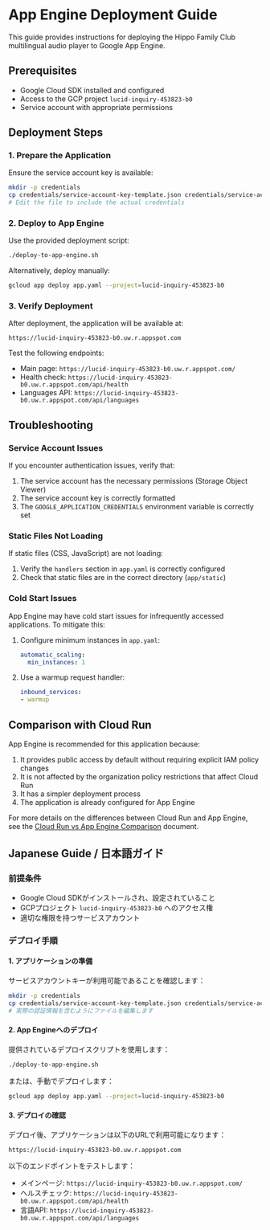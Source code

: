 # App Engine Deployment Guide

This guide provides instructions for deploying the Hippo Family Club multilingual audio player to Google App Engine.

## Prerequisites

- Google Cloud SDK installed and configured
- Access to the GCP project `lucid-inquiry-453823-b0`
- Service account with appropriate permissions

## Deployment Steps

### 1. Prepare the Application

Ensure the service account key is available:

```bash
mkdir -p credentials
cp credentials/service-account-key-template.json credentials/service-account-key.json
# Edit the file to include the actual credentials
```

### 2. Deploy to App Engine

Use the provided deployment script:

```bash
./deploy-to-app-engine.sh
```

Alternatively, deploy manually:

```bash
gcloud app deploy app.yaml --project=lucid-inquiry-453823-b0
```

### 3. Verify Deployment

After deployment, the application will be available at:

```
https://lucid-inquiry-453823-b0.uw.r.appspot.com
```

Test the following endpoints:

- Main page: `https://lucid-inquiry-453823-b0.uw.r.appspot.com/`
- Health check: `https://lucid-inquiry-453823-b0.uw.r.appspot.com/api/health`
- Languages API: `https://lucid-inquiry-453823-b0.uw.r.appspot.com/api/languages`

## Troubleshooting

### Service Account Issues

If you encounter authentication issues, verify that:

1. The service account has the necessary permissions (Storage Object Viewer)
2. The service account key is correctly formatted
3. The `GOOGLE_APPLICATION_CREDENTIALS` environment variable is correctly set

### Static Files Not Loading

If static files (CSS, JavaScript) are not loading:

1. Verify the `handlers` section in `app.yaml` is correctly configured
2. Check that static files are in the correct directory (`app/static`)

### Cold Start Issues

App Engine may have cold start issues for infrequently accessed applications. To mitigate this:

1. Configure minimum instances in `app.yaml`:
   ```yaml
   automatic_scaling:
     min_instances: 1
   ```

2. Use a warmup request handler:
   ```yaml
   inbound_services:
   - warmup
   ```

## Comparison with Cloud Run

App Engine is recommended for this application because:

1. It provides public access by default without requiring explicit IAM policy changes
2. It is not affected by the organization policy restrictions that affect Cloud Run
3. It has a simpler deployment process
4. The application is already configured for App Engine

For more details on the differences between Cloud Run and App Engine, see the [Cloud Run vs App Engine Comparison](CLOUD_RUN_VS_APP_ENGINE.md) document.

## Japanese Guide / 日本語ガイド

### 前提条件

- Google Cloud SDKがインストールされ、設定されていること
- GCPプロジェクト `lucid-inquiry-453823-b0` へのアクセス権
- 適切な権限を持つサービスアカウント

### デプロイ手順

#### 1. アプリケーションの準備

サービスアカウントキーが利用可能であることを確認します：

```bash
mkdir -p credentials
cp credentials/service-account-key-template.json credentials/service-account-key.json
# 実際の認証情報を含むようにファイルを編集します
```

#### 2. App Engineへのデプロイ

提供されているデプロイスクリプトを使用します：

```bash
./deploy-to-app-engine.sh
```

または、手動でデプロイします：

```bash
gcloud app deploy app.yaml --project=lucid-inquiry-453823-b0
```

#### 3. デプロイの確認

デプロイ後、アプリケーションは以下のURLで利用可能になります：

```
https://lucid-inquiry-453823-b0.uw.r.appspot.com
```

以下のエンドポイントをテストします：

- メインページ: `https://lucid-inquiry-453823-b0.uw.r.appspot.com/`
- ヘルスチェック: `https://lucid-inquiry-453823-b0.uw.r.appspot.com/api/health`
- 言語API: `https://lucid-inquiry-453823-b0.uw.r.appspot.com/api/languages`

